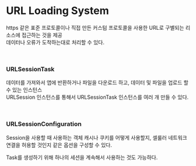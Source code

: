 # <b> URL Loading System </b>
https 같은 표준 프로토콜이나 직접 만든 커스텀 프로토콜을 사용한 URL로 구별되는 리소스에 접근하는 것을 제공  
데이터나 오류가 도착하는대로 처리할 수 있다.

<br>

### <b> URLSessionTask </b>
데이터를 가져와서 앱에 반환하거나 파일을 다운로드 하고, 데이터 및 파일을 업로드 할 수 있는 인스턴스  
URLSession 인스턴스를 통해서 URLSessionTask 인스턴스를 여러 개 만들 수 있다.

<br>

### <b> URLSessionConfiguration </b>
Session을 사용할 때 사용하는 객체
캐시나 쿠키를 어떻게 사용할지, 셀룰러 네트워크 연결을 허용할 것인지 같은 옵션을 구성할 수 있다.

Task를 생성하기 위해 하나의 세션을 계속해서 사용하는 것도 가능하다.